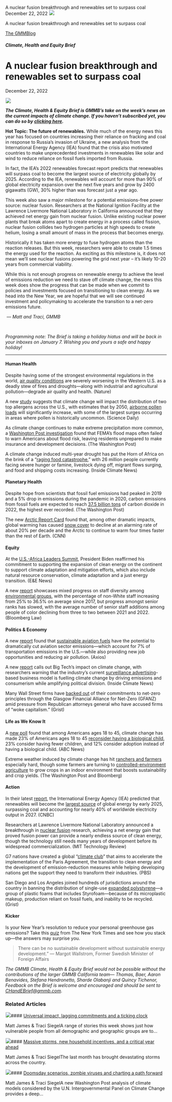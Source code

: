 



A nuclear fusion breakthrough and renewables set to surpass coal
December 22, 2022
![](data:image/gif;base64,R0lGODlhAQABAAAAACH5BAEKAAEALAAAAAABAAEAAAICTAEAOw==)![](https://www.gmmb.com/wp-content/uploads/2022/12/Picture1.png)



A nuclear fusion breakthrough and renewables set to surpass coal





 [The GMMBlog](/blog/)



##### Climate, Health and Equity Brief

 A nuclear fusion breakthrough and renewables set to surpass coal
================================================================


December 22, 2022



![](data:image/gif;base64,R0lGODlhAQABAAAAACH5BAEKAAEALAAAAAABAAEAAAICTAEAOw==)![](https://www.gmmb.com/wp-content/uploads/2022/12/Picture1-552x552.png) 


***The Climate, Health & Equity Brief is GMMB’s take on the week’s news on the current impacts of climate change. If you haven’t subscribed yet, you can do so by [clicking here](https://mailchimp.us4.list-manage.com/subscribe?u=f2f8c4bdabe1a2a83f914e813&id=4a13a601e2).***


**Hot Topic: The future of renewables.** While much of the energy news this year has focused on countries increasing their reliance on fracking and coal in response to Russia’s invasion of Ukraine, a new analysis from the International Energy Agency (IEA) found that the crisis also motivated countries to make unprecedented investments in renewables like solar and wind to reduce reliance on fossil fuels imported from Russia.


In fact, the IEA’s 2022 renewables forecast report predicts that renewables will surpass coal to become the largest source of electricity globally by 2025. According to the IEA, renewables will account for more than 90% of global electricity expansion over the next five years and grow by 2400 gigawatts (GW), 30% higher than was forecast just a year ago.


This week also saw a major milestone for a potential emissions-free power source: nuclear fusion. Researchers at the National Ignition Facility at the Lawrence Livermore National Laboratory in California announced that they achieved net energy gain from nuclear fusion. Unlike existing nuclear power plants that break atoms apart to create energy in a process called fission, nuclear fusion collides two hydrogen particles at high speeds to create helium, losing a small amount of mass in the process that becomes energy.


Historically it has taken more energy to fuse hydrogen atoms than the reaction releases. But this week, researchers were able to create 1.5 times the energy used for the reaction. As exciting as this milestone is, it does not mean we’ll see nuclear fusions powering the grid next year – it’s likely 10-20 years from commercial viability.


While this is not enough progress on renewable energy to achieve the level of emissions reduction we need to stave off climate change, the news this week does show the progress that can be made when we commit to policies and investments focused on transitioning to clean energy. As we head into the New Year, we are hopeful that we will see continued investment and policymaking to accelerate the transition to a net-zero emissions future.




 *— Matt and Traci, GMMB*



 


*Programming note: The Brief is taking a holiday hiatus and will be back in your inboxes on January 7. Wishing you and yours a safe and happy holiday!*




---


#### Human Health


Despite having some of the strongest environmental regulations in the world, [air quality conditions](https://www.nature.com/articles/d41586-022-04333-9) are severely worsening in the Western U.S. as a deadly stew of fires and droughts—along with industrial and agricultural pollution—degrade air quality and health. (Nature)


A new [study](https://www.frontiersin.org/articles/10.3389/falgy.2022.959594/full) suggests that climate change will impact the distribution of two top allergens across the U.S., with estimates that by 2050, [airborne pollen loads](https://www.sciencedaily.com/releases/2022/12/221206132743.htm) will significantly increase, with some of the largest surges occurring in areas where pollen is historically uncommon. (Science Daily)


As climate change continues to make extreme precipitation more common, a [Washington Post investigation](https://www.washingtonpost.com/climate-environment/interactive/2022/fema-flood-risk-maps-failures/) found that FEMA’s flood maps often failed to warn Americans about flood risk, leaving residents unprepared to make insurance and development decisions. (The Washington Post)


A climate change induced multi-year drought has put the Horn of Africa on the brink of a “[raging food catastrophe](https://insideclimatenews.org/news/11122022/kenya-somalia-africa-famine-hunger-climate-change/),” with 26 million people currently facing severe hunger or famine, livestock dying off, migrant flows surging, and food and shipping costs increasing. (Inside Climate News)



#### Planetary Health


Despite hope from scientists that fossil fuel emissions had peaked in 2019 and a 5% drop in emissions during the pandemic in 2020, carbon emissions from fossil fuels are expected to reach [37.5 billion tons](https://www.washingtonpost.com/climate-environment/2022/12/05/carbon-emissions-peak-record-2022/) of carbon dioxide in 2022, the highest ever recorded. (The Washington Post)


The new [Arctic Report Card](https://www.arctic.noaa.gov/Report-card) found that, among other dramatic impacts, global warming has caused [snow cover](https://www.cnn.com/2022/12/13/us/arctic-noaa-report-card-climate-change/index.html) to decline at an alarming rate of about 20% per decade and the Arctic to continue to warm four times faster than the rest of Earth. (CNN)


#### Equity


At the [U.S.-Africa Leaders Summit](https://www.eenews.net/articles/biden-focuses-on-climate-in-africa-summit/), President Biden reaffirmed his commitment to supporting the expansion of clean energy on the continent to support climate adaptation and mitigation efforts, which also include natural resource conservation, climate adaptation and a just energy transition. (E&E News)


A new [report](https://aboutblaw.com/52i) showcases mixed progress on staff diversity among [environmental groups](https://news.bloomberglaw.com/environment-and-energy/diversity-progress-within-environmental-ranks-slows-report-says), with the percentage of non-White staff increasing from 25% to 36.5% on average since 2017, but progress amongst senior ranks has slowed, with the average number of senior staff additions among people of color declining from three to two between 2021 and 2022. (Bloomberg Law)


#### Politics & Economy


A new [report](https://rhg.com/research/sustainable-aviation-fuels/) found that [sustainable aviation fuels](https://www.axios.com/2022/12/07/sustainable-aviation-fuels-aviation-airlines) have the potential to dramatically cut aviation sector emissions—which account for 7% of transportation emissions in the U.S.—while also providing new job opportunities and reducing air pollution. (Axios)


A new [report](https://www.globalactionplan.org.uk/files/big_tech_report.pdf) calls out Big Tech’s impact on climate change, with researchers warning that the industry’s current [surveillance advertising](https://insideclimatenews.org/todaysclimate/society-cant-slow-climate-change-without-reining-in-big-tech-new-report-warns/)-based business model is fuelling climate change by driving emissions and consumerism while amplifying political division. (Inside Climate News)


Many Wall Street firms have [backed out](https://grist.org/economics/vanguard-asset-managers-net-zero-esg/) of their commitments to net-zero principles through the Glasgow Financial Alliance for Net-Zero (GFANZ) amid pressure from Republican attorneys general who have accused firms of “woke capitalism.” (Grist)


#### Life as We Know It


A [new poll](https://www.ipsos.com/en-us/news-polls/climate-change-is-another-worry-for-prospective-parents) found that among Americans ages 18 to 45, climate change has made 23% of Americans ages 18 to 45 [reconsider having a biological child](https://abcnews.go.com/US/climate-change-americans-reconsidering-children-poll/story?id=94577495), 23% consider having fewer children, and 12% consider adoption instead of having a biological child. (ABC News)


Extreme weather induced by climate change has hit [ranchers and farmers](https://www.usatoday.com/story/news/nation/2022/12/07/climate-change-effects-hit-farmers-us-rice-citrus-almond-crops/8258449001/) especially hard, though some farmers are turning to [controlled-environment agriculture](https://www.bloomberg.com/opinion/articles/2022-12-13/climate-change-outside-pushes-veggie-crops-inside) to grow crops in an indoor environment that boosts sustainability and crop yields. (The Washington Post and Bloomberg)


#### Action


In their latest [report](https://www.iea.org/reports/renewables-2022), the International Energy Agency (IEA) predicted that renewables will become the [largest source](https://www.cnbc.com/2022/12/06/renewables-to-be-main-source-of-electricity-generation-by-2025-iea.html) of global energy by early 2025, surpassing coal and accounting for nearly 40% of worldwide electricity output in 2027. (CNBC)


Researchers at Lawrence Livermore National Laboratory announced a breakthrough in [nuclear fusion](https://www.technologyreview.com/2022/12/13/1064898/what-fusions-breakthrough-means-for-clean-energy/) research, achieving a net energy gain that proved fusion power can provide a nearly endless source of clean energy, though the technology still needs many years of development before its widespread commercialization. (MIT Technology Review)


G7 nations have created a global “[climate club](https://www.pbs.org/newshour/world/g7-establishes-global-club-to-fight-climate-change)” that aims to accelerate the implementation of the Paris Agreement, the transition to clean energy and the development of emission-reduction measures while helping developing nations get the support they need to transform their industries. (PBS)


San Diego and Los Angeles joined hundreds of jurisdictions around the country in banning the distribution of single-use [expanded polystyrene](https://grist.org/politics/californias-two-largest-cities-ban-plastic-foam/)—a group of plastic foams that includes Styrofoam—because of its microplastic makeup, production reliant on fossil fuels, and inability to be recycled. (Grist)



#### Kicker


Is your New Year’s resolution to reduce your personal greenhouse gas emissions? Take this [quiz](https://www.nytimes.com/interactive/2022/12/15/opinion/how-reduce-carbon-footprint-climate-change.html) from The New York Times and see how you stack up—the answers may surprise you.



> There can be no sustainable development without sustainable energy development.” — Margot Wallstrom, Former Swedish Minister of Foreign Affairs
> 
> 





 *The GMMB Climate, Health & Equity Brief would not be possible without the contributions of the larger GMMB California team— Thomas, Baer, Aaron Benavides, Stefana Hendronetto, Sharde Olabanji and Quincy Tichenor, Feedback on the Brief is welcome and encouraged and should be sent to [CHandEBrief@gmmb.com](mailto:CHandEBrief@gmmb.com).*










### Related Articles

![](data:image/gif;base64,R0lGODlhAQABAAAAACH5BAEKAAEALAAAAAABAAEAAAICTAEAOw==)![](https://www.gmmb.com/wp-content/uploads/2023/01/c53f7cb5-08a2-d0cf-d9a1-c8ef2c9b55e0-380x200.png)#### [Universal impact, lagging commitments and a ticking clock](https://www.gmmb.com/news/universal-impact-lagging-commitments-and-a-ticking-clock/)

Matt James & Traci SiegelA range of stories this week shows just how vulnerable people from all demographic and geographic groups are to…

![](data:image/gif;base64,R0lGODlhAQABAAAAACH5BAEKAAEALAAAAAABAAEAAAICTAEAOw==)![](https://www.gmmb.com/wp-content/uploads/2023/01/Picture1-380x200.png)#### [Massive storms, new household incentives, and a critical year ahead](https://www.gmmb.com/news/massive-storms-new-household-incentives-and-a-critical-year-ahead-and-renewables-set-to-surpass-coal-2/)

Matt James & Traci SiegelThe last month has brought devastating storms across the country.

![](data:image/gif;base64,R0lGODlhAQABAAAAACH5BAEKAAEALAAAAAABAAEAAAICTAEAOw==)![](https://www.gmmb.com/wp-content/uploads/2022/12/Screen-Shot-2022-12-04-at-10.50.16-AM26-380x200.jpg)#### [Doomsday scenarios, zombie viruses and charting a path forward](https://www.gmmb.com/news/doomsday-scenarios-zombie-viruses-and-charting-a-path-forward/)

Matt James & Traci SiegelA new Washington Post analysis of climate models considered by the U.N. Intergovernmental Panel on Climate Change provides a deep…





